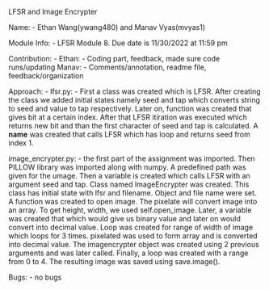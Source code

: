 LFSR and Image Encrypter

Name: - Ethan Wang(ywang480) and Manav Vyas(mvyas1)

Module Info: - LFSR Module 8. Due date is 11/30/2022 at 11:59 pm

Contribution: - 
Ethan: - Coding part, feedback, made sure code runs/updating
Manav: - Comments/annotation, readme file, feedback/organization 

Approach: -
lfsr.py: - First a class was created which is LFSR. After creating the class we added initial states namely seed and tap which converts string to seed and value to tap respectively. Later on, function was created that gives bit at a certain index. After that LFSR itiration was executed which returns new bit and than the first character of seed and tap is calculated. A __name__ was created that calls LFSR which has loop and returns seed from index 1.

image_encrypter.py: - the first part of the assignment was imported. Then PILLOW library was imported along with numpy. A predefined path was given for the umage. Then a variable is created which calls LFSR with an argument seed and tap. Class named ImageEncrypter was created. This class has initial state with lfsr and filename. Object and file name were set. A function was created to open image. The pixelate will convert image into an array. To get height, width, we used self.open_image. Later, a variable was created that which would give us binary value and later on would convert into decimal value. Loop was created for range of width of image which loops for 3 times. pixelated was used to form array and is converted into decimal value. The imagencrypter object was created using 2 previous arguments and was later called. Finally, a loop was created with a range from 0 to 4. The resulting image was saved using save.image().

Bugs: - no bugs
